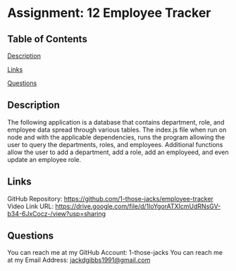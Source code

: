 # Assignment: 12 Employee Tracker

## Table of Contents
[Description](#description)

[Links](#links)

[Questions](#questions)

## Description
The following application is a database that contains department, role, and employee data spread through various tables. The index.js file when run on node and with the applicable dependencies, runs the program allowing the user to query the departments, roles, and employees. Additional functions allow the user to add a department, add a role, add an employeed, and even update an employee role.

## Links
GitHub Repository: https://github.com/1-those-jacks/employee-tracker
Video Link URL: https://drive.google.com/file/d/1loYgorATXIcmUdRNsGV-b34-6JxCocz-/view?usp=sharing

## Questions
You can reach me at my GitHub Account: 1-those-jacks
You can reach me at my Email Address: jackdgibbs1991@gmail.com
